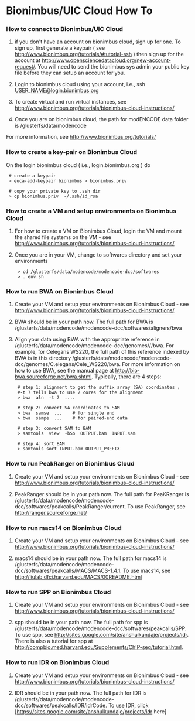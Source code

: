 Bionimbus/UIC Cloud  How To
=====================================

### How to connect to Bionimbus/UIC Cloud

1. if you don't have an account on bionimbus cloud, sign up for one.  To sign up, first generate a keypair ( see http://www.bionimbus.org/tutorials/#tutorial-ssh ) then sign up for the account at http://www.opensciencedatacloud.org/new-account-request/.   You will need to send the bionimbus sys admin your public key file before they can setup an account for you.

2. Login to bionimbus cloud using your account, i.e., ssh USER_NAME@login.bionimbus.org

3. To create virtual and run virtual instances, see http://www.bionimbus.org/tutorials/bionimbus-cloud-instructions/

4.  Once you are on bionimbus cloud, the path for modENCODE data folder is /glusterfs/data/modencode

For more information, see http://www.bionimbus.org/tutorials/


### How to create a key-pair on Bionimbus Cloud
On the login bionimbus cloud ( i.e., login.bionimbus.org ) do 

     # create a keypair
     > euca-add-keypair bionimbus > bionimbus.priv     
    
     # copy your private key to .ssh dir
     > cp bionimbus.priv  ~/.ssh/id_rsa                

### How to create a VM and setup environments on Bionimbus Cloud
1. For how to create a VM on Bionimbus Cloud, login the VM and mount the shared file systems on the VM - see http://www.bionimbus.org/tutorials/bionimbus-cloud-instructions/

2. Once you are in your VM, change to softwares directory and set your environments

        > cd /glusterfs/data/modencode/modencode-dcc/softwares
        > . env.sh

### How to run BWA on Bionimbus Cloud
1. Create your VM and setup your environments on Bionimbus Cloud - see http://www.bionimbus.org/tutorials/bionimbus-cloud-instructions/

2. BWA should be in your path now.  The full path for BWA is /glusterfs/data/modencode/modencode-dcc/softwares/aligners/bwa

3. Align your data using BWA with the appropriate reference in /glusterfs/data/modencode/modencode-dcc/genomes/<species>/<build>/bwa. 
For example, for Celegans WS220, the full path of this reference indexed by BWA is in this directory /glusterfs/data/modencode/modencode-dcc/genomes/C.elegans/Cele_WS220/bwa.  For more information on how to use BWA, see the manual page at http://bio-bwa.sourceforge.net/bwa.shtml.  Typically, there are 4 steps:

        # step 1: alignment to get the suffix array (SA) coordinates ; 
        #-t 7 tells bwa to use 7 cores for the alignment
        > bwa  aln  -t 7  ....   
    
        # step 2: convert SA coordinates to SAM
        > bwa  samse  ...    # for single end 
        > bwa  sampe  ...    # for paired-end data 

        # step 3: convert SAM to BAM
        > samtools  view  -bSo  OUTPUT.bam  INPUT.sam 

        # step 4: sort BAM
        > samtools sort INPUT.bam OUTPUT_PREFIX

### How to run PeakRanger on Bionimbus Cloud
1. Create your VM and setup your environments on Bionimbus Cloud - see http://www.bionimbus.org/tutorials/bionimbus-cloud-instructions/

2. PeakRanger should be in your path now.  The full path for PeaKRanger is /glusterfs/data/modencode/modencode-dcc/softwares/peakcalls/PeakRanger/current.  To use PeakRanger, see http://ranger.sourceforge.net/

### How to run macs14 on Bionimbus Cloud
1. Create your VM and setup your environments on Bionimbus Cloud - see http://www.bionimbus.org/tutorials/bionimbus-cloud-instructions/

2. macs14 should be in your path now.  The full path for macs14 is /glusterfs/data/modencode/modencode-dcc/softwares/peakcalls/MACS/MACS-1.4.1.  To use macs14, see 
http://liulab.dfci.harvard.edu/MACS/00README.html

### How to run SPP on Bionimbus Cloud
1. Create your VM and setup your environments on Bionimbus Cloud - see http://www.bionimbus.org/tutorials/bionimbus-cloud-instructions/

2. spp should be in your path now.  The full path for spp is /glusterfs/data/modencode/modencode-dcc/softwares/peakcalls/SPP.  To use spp, see http://sites.google.com/site/anshulkundaje/projects/idr.  There is also a tutorial for spp at http://compbio.med.harvard.edu/Supplements/ChIP-seq/tutorial.html.

### How to run IDR on Bionimbus Cloud
1. Create your VM and setup your environments on Bionimbus Cloud - see http://www.bionimbus.org/tutorials/bionimbus-cloud-instructions/

2. IDR should be in your path now.  The full path for IDR is /glusterfs/data/modencode/modencode-dcc/softwares/peakcalls/IDR/idrCode.  To use IDR, click [https://sites.google.com/site/anshulkundaje/projects/idr here]

